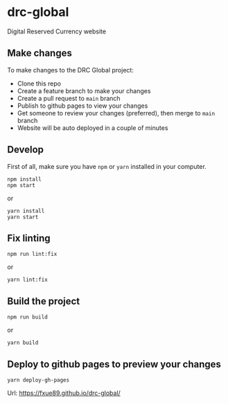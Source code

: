 # drc-global

Digital Reserved Currency website

## Make changes

To make changes to the DRC Global project:

- Clone this repo
- Create a feature branch to make your changes
- Create a pull request to `main` branch
- Publish to github pages to view your changes
- Get someone to review your changes (preferred), then merge to `main` branch
- Website will be auto deployed in a couple of minutes

## Develop

First of all, make sure you have `npm` or `yarn` installed in your computer.

```
npm install
npm start
```

or

```
yarn install
yarn start
```

## Fix linting

```
npm run lint:fix
```

or

```
yarn lint:fix
```

## Build the project

```
npm run build
```

or

```
yarn build
```

## Deploy to github pages to preview your changes

```
yarn deploy-gh-pages
```

Url: https://fxue89.github.io/drc-global/
